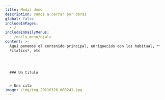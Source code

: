 ```yaml
---
title: Modal demo
description: Vamos a cerrar por obras
global: false
includeInPages:
  - /
includeInDailyMenus:
  - /daily-menu/ojala
content: >-
  Aquí ponemos el contenido principal, enriquecido con los habitual, **bold**,
  *italics*, etc




  ### Un titulo


  > Una cita
image: /img/img_20210326_080241.jpg
---
```

